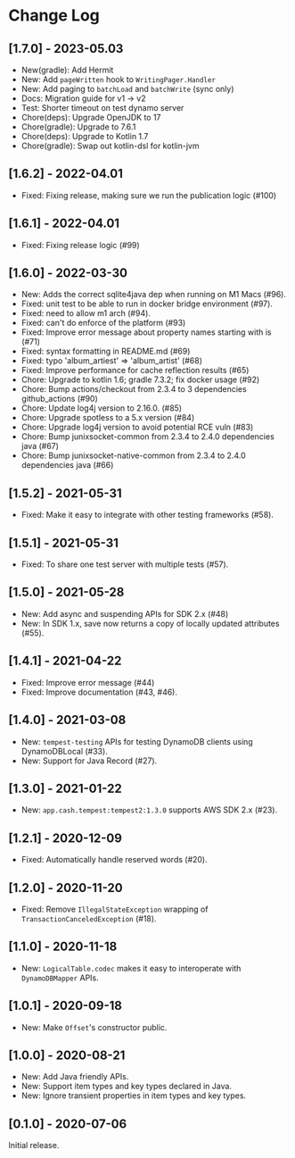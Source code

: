 # Change Log

## [1.7.0] - 2023-05.03

* New(gradle): Add Hermit
* New: Add `pageWritten` hook to `WritingPager.Handler`
* New: Add paging to `batchLoad` and `batchWrite` (sync only)
* Docs: Migration guide for v1 -> v2
* Test: Shorter timeout on test dynamo server
* Chore(deps): Upgrade OpenJDK to 17
* Chore(gradle): Upgrade to 7.6.1
* Chore(deps): Upgrade to Kotlin 1.7
* Chore(gradle): Swap out kotlin-dsl for kotlin-jvm

## [1.6.2] - 2022-04.01

* Fixed: Fixing release, making sure we run the publication logic (#100)

## [1.6.1] - 2022-04.01

* Fixed: Fixing release logic (#99)

## [1.6.0] - 2022-03-30

* New: Adds the correct sqlite4java dep when running on M1 Macs (#96).
* Fixed: unit test to be able to run in docker bridge environment (#97).
* Fixed: need to allow m1 arch (#94).
* Fixed: can't do enforce of the platform (#93)
* Fixed: Improve error message about property names starting with is (#71)
* Fixed: syntax formatting in README.md (#69)
* Fixed: typo 'album_artiest' => 'album_artist' (#68)
* Fixed: Improve performance for cache reflection results (#65)
* Chore: Upgrade to kotlin 1.6; gradle 7.3.2; fix docker usage (#92)
* Chore: Bump actions/checkout from 2.3.4 to 3 dependencies github_actions (#90)
* Chore: Update log4j version to 2.16.0. (#85)
* Chore: Upgrade spotless to a 5.x version (#84)
* Chore: Upgrade log4j version to avoid potential RCE vuln (#83)
* Chore: Bump junixsocket-common from 2.3.4 to 2.4.0  dependencies java (#67)
* Chore: Bump junixsocket-native-common from 2.3.4 to 2.4.0  dependencies java (#66)

## [1.5.2] - 2021-05-31

* Fixed: Make it easy to integrate with other testing frameworks (#58).

## [1.5.1] - 2021-05-31

* Fixed: To share one test server with multiple tests (#57).

## [1.5.0] - 2021-05-28

* New: Add async and suspending APIs for SDK 2.x (#48)
* New: In SDK 1.x, save now returns a copy of locally updated attributes (#55).

## [1.4.1] - 2021-04-22

* Fixed: Improve error message (#44)
* Fixed: Improve documentation (#43, #46).

## [1.4.0] - 2021-03-08

* New: `tempest-testing` APIs for testing DynamoDB clients using DynamoDBLocal (#33).
* New: Support for Java Record (#27).

## [1.3.0] - 2021-01-22

* New: `app.cash.tempest:tempest2:1.3.0` supports AWS SDK 2.x (#23).

## [1.2.1] - 2020-12-09

* Fixed: Automatically handle reserved words (#20).

## [1.2.0] - 2020-11-20

* Fixed: Remove `IllegalStateException` wrapping of `TransactionCanceledException` (#18).

## [1.1.0] - 2020-11-18

* New: `LogicalTable.codec` makes it easy to interoperate with `DynamoDBMapper` APIs.

## [1.0.1] - 2020-09-18

* New: Make `Offset`'s constructor public.

## [1.0.0] - 2020-08-21

* New: Add Java friendly APIs.
* New: Support item types and key types declared in Java.
* New: Ignore transient properties in item types and key types.

## [0.1.0] - 2020-07-06

Initial release.
